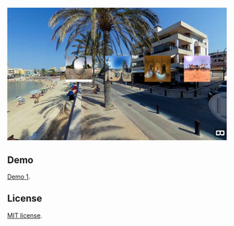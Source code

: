 <p align="center"><img src="https://github.com/roberto-canche/Web-Vr/blob/master/1/assets/demos.png"></p>



## Demo
[Demo 1](http://demos.robertocanche.xyz/Web-VR/1/).

## License

[MIT license](http://opensource.org/licenses/MIT).
